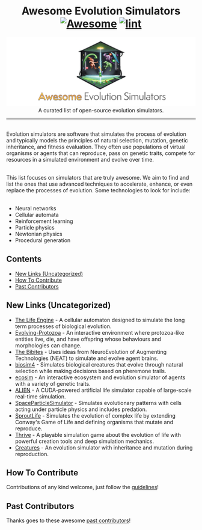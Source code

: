 <div align="center">

<!--lint ignore no-dead-urls-->
# Awesome Evolution Simulators [![Awesome](https://awesome.re/badge.svg)](https://awesome.re) [![lint](https://github.com/dietrich-stein/awesome-evolution-simulators/actions/workflows/lint.yaml/badge.svg)](https://github.com/dietrich-stein/awesome-evolution-simulators/actions/workflows/lint.yaml)
<img width="900" src="aes-logo.png" alt="logo"/><br />
A curated list of open-source evolution simulators.
</div>

---

<br/>
Evolution simulators are software that simulates the process of evolution and typically models the principles of natural selection, mutation, genetic inheritance, and fitness evaluation. They often use populations of virtual organisms or agents that can reproduce, pass on genetic traits, compete for resources in a simulated environment and evolve over time.<br /><br />

This list focuses on simulators that are truly awesome. We aim to find and list the ones that use advanced techniques to accelerate, enhance, or even replace the processes of evolution. Some technologies to look for include:<br /><br />

- Neural networks
- Cellular automata
- Reinforcement learning
- Particle physics
- Newtonian physics
- Procedural generation

## Contents

- [New Links (Uncategorized)](#new-links-uncategorized)
- [How To Contribute](#how-to-contribute)
- [Past Contributors](#past-contributors)

## New Links (Uncategorized)

- [The Life Engine](https://github.com/MaxRobinsonTheGreat/LifeEngine) - A cellular automaton designed to simulate the long term processes of biological evolution.
- [Evolving-Protozoa](https://github.com/DylanCope/Evolving-Protozoa) - An interactive environment where protozoa-like entities live, die, and have offspring whose behaviours and morphologies can change.
- [The Bibites](https://github.com/TheBibites/Bibites_Shared_Content) - Uses ideas from NeuroEvolution of Augmenting Technologies (NEAT) to simulate and evolve agent brains.
- [biosim4](https://github.com/davidrmiller/biosim4) - Simulates biological creatures that evolve through natural selection while making decisions based on pheremone trails.
- [ecosim](https://github.com/connor-brooks/ecosim) - An interactive ecosystem and evolution simulator of agents with a variety of genetic traits.
- [ALIEN](https://github.com/chrxh/alien) - A CUDA-powered artificial life simulator capable of large-scale real-time simulation.
- [SpaceParticleSimulator](https://github.com/Baanista/SpaceParticleSimulator) - Simulates evolutionary patterns with cells acting under particle physics and includes predation.
- [SproutLife](https://github.com/ShprAlex/SproutLife) - Simulates the evolution of complex life by extending Conway's Game of Life and defining organisms that mutate and reproduce.
- [Thrive](https://github.com/Revolutionary-Games/Thrive) - A playable simulation game about the evolution of life with powerful creation tools and deep simulation mechanics.
- [Creatures](https://github.com/thopit/Creatures) - An evolution simulator with inheritance and mutation during reproduction.

## How To Contribute

Contributions of any kind welcome, just follow the [guidelines](contributing.md)!

## Past Contributors

Thanks goes to these awesome [past contributors](https://github.com/dietrich-stein/awesome-evolution-simulators/graphs/contributors)!
